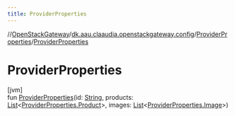 ```yaml
---
title: ProviderProperties
---
```

//[OpenStackGateway](../../../index.html)/[dk.aau.claaudia.openstackgateway.config](../index.html)/[ProviderProperties](index.html)/[ProviderProperties](-provider-properties.html)



# ProviderProperties



[jvm]\
fun [ProviderProperties](-provider-properties.html)(id: [String](https://kotlinlang.org/api/latest/jvm/stdlib/kotlin/-string/index.html), products: [List](https://kotlinlang.org/api/latest/jvm/stdlib/kotlin.collections/-list/index.html)&lt;[ProviderProperties.Product](-product/index.html)&gt;, images: [List](https://kotlinlang.org/api/latest/jvm/stdlib/kotlin.collections/-list/index.html)&lt;[ProviderProperties.Image](-image/index.html)&gt;)




